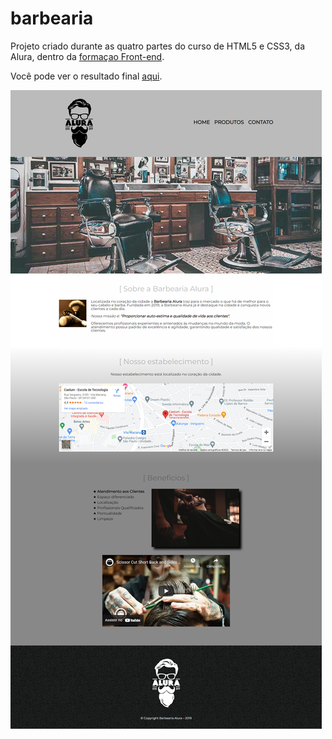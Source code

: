 # barbearia

Projeto criado durante as quatro partes do curso de HTML5 e CSS3, da Alura, dentro da [formaçao Front-end](https://cursos.alura.com.br/formacao-front-end).

Você pode ver o resultado final [aqui](https://jessicalorenzon.github.io/barbearia).

![Barbearia-Alura](Barbearia-Alura.png)
